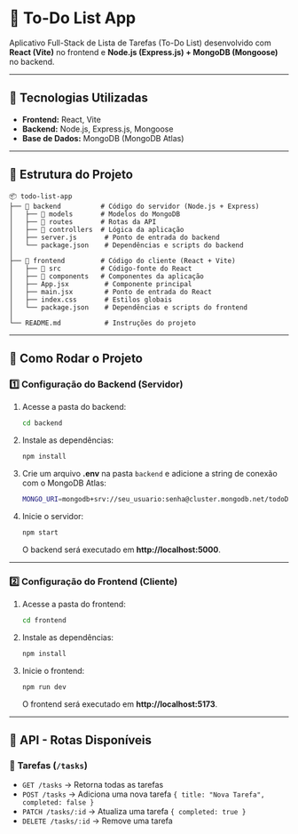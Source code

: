 # 📝 To-Do List App
Aplicativo Full-Stack de Lista de Tarefas (To-Do List) desenvolvido com **React (Vite)** no frontend e **Node.js (Express.js) + MongoDB (Mongoose)** no backend.

---

## 🚀 Tecnologias Utilizadas

- **Frontend:** React, Vite
- **Backend:** Node.js, Express.js, Mongoose
- **Base de Dados:** MongoDB (MongoDB Atlas)

---

## 📂 Estrutura do Projeto

```
📦 todo-list-app
├── 📂 backend          # Código do servidor (Node.js + Express)
│   ├── 📂 models       # Modelos do MongoDB
│   ├── 📂 routes       # Rotas da API
│   ├── 📂 controllers  # Lógica da aplicação
│   ├── server.js       # Ponto de entrada do backend
│   └── package.json    # Dependências e scripts do backend
│
├── 📂 frontend         # Código do cliente (React + Vite)
│   ├── 📂 src          # Código-fonte do React
│   ├── 📂 components   # Componentes da aplicação
│   ├── App.jsx         # Componente principal
│   ├── main.jsx        # Ponto de entrada do React
│   ├── index.css       # Estilos globais
│   └── package.json    # Dependências e scripts do frontend
│
└── README.md           # Instruções do projeto
```

---

## 🔧 Como Rodar o Projeto

### 1️⃣ Configuração do Backend (Servidor)
1. Acesse a pasta do backend:
   ```sh
   cd backend
   ```
2. Instale as dependências:
   ```sh
   npm install
   ```
3. Crie um arquivo **.env** na pasta `backend` e adicione a string de conexão com o MongoDB Atlas:
   ```sh
   MONGO_URI=mongodb+srv://seu_usuario:senha@cluster.mongodb.net/todoDB
   ```
4. Inicie o servidor:
   ```sh
   npm start
   ```
   O backend será executado em **http://localhost:5000**.

---

### 2️⃣ Configuração do Frontend (Cliente)
1. Acesse a pasta do frontend:
   ```sh
   cd frontend
   ```
2. Instale as dependências:
   ```sh
   npm install
   ```
3. Inicie o frontend:
   ```sh
   npm run dev
   ```
   O frontend será executado em **http://localhost:5173**.

---

## 📡 API - Rotas Disponíveis

### 📌 **Tarefas (`/tasks`)**
- `GET /tasks` → Retorna todas as tarefas
- `POST /tasks` → Adiciona uma nova tarefa `{ title: "Nova Tarefa", completed: false }`
- `PATCH /tasks/:id` → Atualiza uma tarefa `{ completed: true }`
- `DELETE /tasks/:id` → Remove uma tarefa


